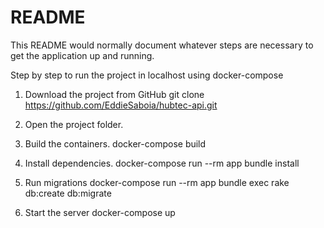 # README

This README would normally document whatever steps are necessary to get the
application up and running.

Step by step to run the project in localhost using docker-compose
1. Download the project from GitHub
git clone https://github.com/EddieSaboia/hubtec-api.git

2. Open the project folder.

3. Build the containers.
docker-compose build

4. Install dependencies.
docker-compose run --rm app bundle install

5. Run migrations
docker-compose run --rm app bundle exec rake db:create db:migrate

6. Start the server
docker-compose up
